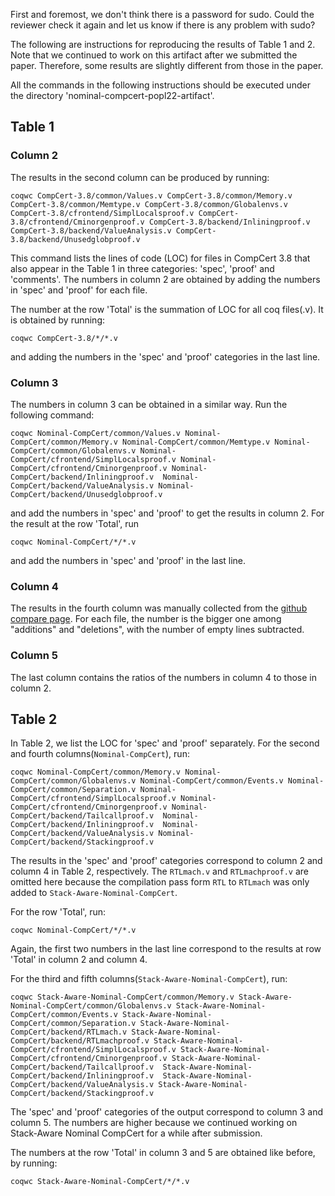 First and foremost, we don't think there is a password for sudo. Could the reviewer check it again and let us know if there is any problem with sudo?

The following are instructions for reproducing the results of Table 1 and 2. Note that we continued to work on this artifact after we submitted the paper. Therefore, some results are slightly different from those in the paper.

All the commands in the following instructions should be executed under the directory 'nominal-compcert-popl22-artifact'.

## Table 1

### Column 2
The results in the second column can be produced by running:

```
coqwc CompCert-3.8/common/Values.v CompCert-3.8/common/Memory.v CompCert-3.8/common/Memtype.v CompCert-3.8/common/Globalenvs.v CompCert-3.8/cfrontend/SimplLocalsproof.v CompCert-3.8/cfrontend/Cminorgenproof.v CompCert-3.8/backend/Inliningproof.v  CompCert-3.8/backend/ValueAnalysis.v CompCert-3.8/backend/Unusedglobproof.v
```

This command lists the lines of code (LOC) for files in CompCert 3.8 that also appear in the Table 1 in three categories: 'spec', 'proof' and 'comments'. The numbers in column 2 are obtained by adding the numbers in 'spec' and 'proof' for each file. 

The number at the row 'Total' is the summation of LOC for all coq files(.v). It is obtained by running:
```
coqwc CompCert-3.8/*/*.v
```
and adding the numbers in the 'spec' and 'proof' categories in the last line.

### Column 3
The numbers in column 3 can be obtained in a similar way. Run the following command:
```
coqwc Nominal-CompCert/common/Values.v Nominal-CompCert/common/Memory.v Nominal-CompCert/common/Memtype.v Nominal-CompCert/common/Globalenvs.v Nominal-CompCert/cfrontend/SimplLocalsproof.v Nominal-CompCert/cfrontend/Cminorgenproof.v Nominal-CompCert/backend/Inliningproof.v  Nominal-CompCert/backend/ValueAnalysis.v Nominal-CompCert/backend/Unusedglobproof.v
```
and add the numbers in 'spec' and 'proof' to get the results in column 2. For the result at the row 'Total', run
```
coqwc Nominal-CompCert/*/*.v
```
and add the numbers in 'spec' and 'proof' in the last line.

### Column 4
The results in the fourth column was manually collected from the [github compare page](https://github.com/SJTU-PLV/CompCert/compare/478ece4...e9c10d5). For each file, the number is the bigger one among "additions" and "deletions", with the number of empty lines subtracted. 

### Column 5
The last column contains the ratios of the numbers in column 4 to those in column 2.


## Table 2

In Table 2, we list the LOC for 'spec' and 'proof' separately. For the second and fourth columns(`Nominal-CompCert`), run:
```
coqwc Nominal-CompCert/common/Memory.v Nominal-CompCert/common/Globalenvs.v Nominal-CompCert/common/Events.v Nominal-CompCert/common/Separation.v Nominal-CompCert/cfrontend/SimplLocalsproof.v Nominal-CompCert/cfrontend/Cminorgenproof.v Nominal-CompCert/backend/Tailcallproof.v  Nominal-CompCert/backend/Inliningproof.v  Nominal-CompCert/backend/ValueAnalysis.v Nominal-CompCert/backend/Stackingproof.v
```
The results in the 'spec' and 'proof' categories correspond to column 2 and column 4 in Table 2, respectively. The `RTLmach.v` and `RTLmachproof.v` are omitted here because the compilation pass form `RTL` to `RTLmach` was only added to `Stack-Aware-Nominal-CompCert`.

For the row 'Total', run:
```
coqwc Nominal-CompCert/*/*.v
```
Again, the first two numbers in the last line correspond to the results at row 'Total' in column 2 and column 4.

For the third and fifth columns(`Stack-Aware-Nominal-CompCert`), run:
```
coqwc Stack-Aware-Nominal-CompCert/common/Memory.v Stack-Aware-Nominal-CompCert/common/Globalenvs.v Stack-Aware-Nominal-CompCert/common/Events.v Stack-Aware-Nominal-CompCert/common/Separation.v Stack-Aware-Nominal-CompCert/backend/RTLmach.v Stack-Aware-Nominal-CompCert/backend/RTLmachproof.v Stack-Aware-Nominal-CompCert/cfrontend/SimplLocalsproof.v Stack-Aware-Nominal-CompCert/cfrontend/Cminorgenproof.v Stack-Aware-Nominal-CompCert/backend/Tailcallproof.v  Stack-Aware-Nominal-CompCert/backend/Inliningproof.v  Stack-Aware-Nominal-CompCert/backend/ValueAnalysis.v Stack-Aware-Nominal-CompCert/backend/Stackingproof.v
```
The 'spec' and 'proof' categories of the output correspond to column 3 and column 5. The numbers are higher because we continued working on Stack-Aware Nominal CompCert for a while after submission.

The numbers at the row 'Total' in column 3 and 5 are obtained like before, by running:
```
coqwc Stack-Aware-Nominal-CompCert/*/*.v
```

